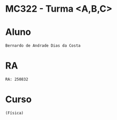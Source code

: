 # **MC322 - Turma <A,B,C>**

# **Aluno**
    Bernardo de Andrade Dias da Costa

# **RA**
    RA: 250832

# **Curso**
    (Física)
